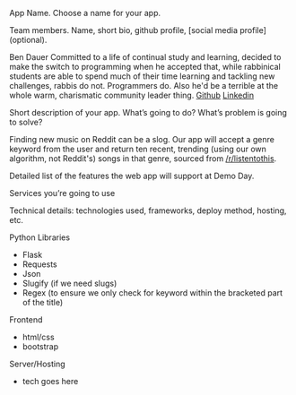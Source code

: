 
App Name. Choose a name for your app.


Team members. Name, short bio, github profile, [social media profile] (optional).

Ben Dauer
Committed to a life of continual study and learning, decided to make the switch to programming when he accepted that, while rabbinical students are able to spend much of their time learning and tackling new challenges, rabbis do not. Programmers do. Also he'd be a terrible at the whole warm, charismatic community leader thing.
[Github](https://github.com/bdauer)
[Linkedin](https://www.linkedin.com/in/benjamin-dauer-10b994ba)


Short description of your app. What’s going to do? What’s problem is going to solve?

Finding new music on Reddit can be a slog. Our app will accept a genre keyword from the user and return ten recent, trending (using our own algorithm, not Reddit's) songs in that genre, sourced from [/r/listentothis](https://www.reddit.com/r/listentothis/).


Detailed list of the features the web app will support at Demo Day.


Services you’re going to use


Technical details: technologies used, frameworks, deploy method, hosting, etc.

Python Libraries
* Flask
* Requests
* Json
* Slugify (if we need slugs)
* Regex (to ensure we only check for keyword within the bracketed part of the title)

Frontend
* html/css
* bootstrap

Server/Hosting
* tech goes here
